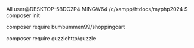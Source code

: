 
All user@DESKTOP-5BDC2P4 MINGW64 /c/xampp/htdocs/myphp2024
$ composer init

composer require bumbummen99/shoppingcart

composer require guzzlehttp/guzzle

